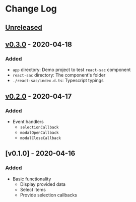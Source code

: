 # Change Log

## [Unreleased]

## [v0.3.0] - 2020-04-18

### Added
- `app` directory: Demo project to test `react-sac` component
- `react-sac` directory: The component's folder
- `./react-sac/index.d.ts`: Typescript typings

## [v0.2.0] - 2020-04-17

### Added
- Event handlers
	- `selectionCallback`
  	- `modalOpenCallback`
  	- `modalCloseCallback`

## [v0.1.0] - 2020-04-16

### Added
- Basic functionality
	- Display provided data
	- Select items
	- Provide selection callbacks

[Unreleased]: https://github.com/kapantzak/react-sac/compare/master...develop
[v0.3.0]: https://github.com/kapantzak/react-sac/compare/v0.2.0...v0.3.0
[v0.2.0]: https://github.com/kapantzak/react-sac/compare/v0.1.0...v0.2.0
